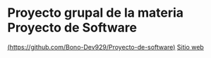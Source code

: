 # Proyecto grupal de la materia Proyecto de Software
[(https://github.com/Bono-Dev929/Proyecto-de-software)](https://github.com/Bono-Dev929/Proyecto-de-software)
[Sitio web](netflispro.netlify.app)
